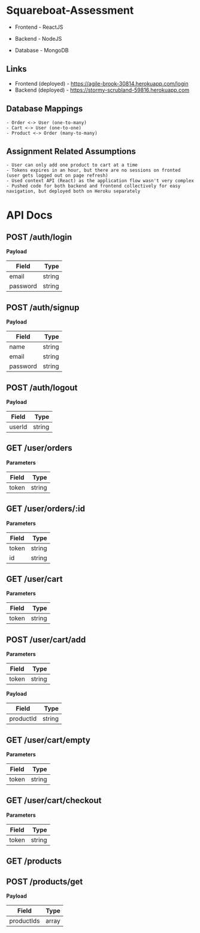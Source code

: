# Squareboat-Assessment

  - Frontend - ReactJS

  - Backend - NodeJS

  - Database - MongoDB



## Links

  - Frontend (deployed) - https://agile-brook-30814.herokuapp.com/login
  - Backend (deployed) - https://stormy-scrubland-59816.herokuapp.com



## Database Mappings

    - Order <-> User (one-to-many)
    - Cart <-> User (one-to-one)
    - Product <-> Order (many-to-many)



## Assignment Related Assumptions
    - User can only add one product to cart at a time
    - Tokens expires in an hour, but there are no sessions on fronted (user gets logged out on page refresh)
    - Used context API (React) as the application flow wasn't very complex
    - Pushed code for both backend and frontend collectively for easy navigation, but deployed both on Heroku separately



# API Docs

## POST /auth/login

**Payload**

| Field      | Type    |
| ---------- | -------:|
| email      | string  |
| password   | string  |


## POST /auth/signup

**Payload**

| Field      | Type    |
| ---------- | -------:|
| name       | string  |
| email      | string  |
| password   | string  |


## POST /auth/logout

**Payload**

| Field      | Type    |
| ---------- | -------:|
| userId     | string  |


## GET /user/orders

**Parameters**

| Field      | Type    |
| ---------- | -------:|
| token      | string  |


## GET /user/orders/:id

**Parameters**

| Field      | Type    |
| ---------- | -------:|
| token      | string  |
| id         | string  |


## GET /user/cart

**Parameters**

| Field      | Type    |
| ---------- | -------:|
| token      | string  |


## POST /user/cart/add

**Parameters**

| Field      | Type    |
| ---------- | -------:|
| token      | string  |

**Payload**

| Field      | Type    |
| ---------- | -------:|
| productId  | string  |


## GET /user/cart/empty

**Parameters**

| Field      | Type    |
| ---------- | -------:|
| token      | string  |



## GET /user/cart/checkout

**Parameters**

| Field      | Type    |
| ---------- | -------:|
| token      | string  |


## GET /products


## POST /products/get

**Payload**

| Field      | Type    |
| ---------- | -------:|
| productIds | array   |








